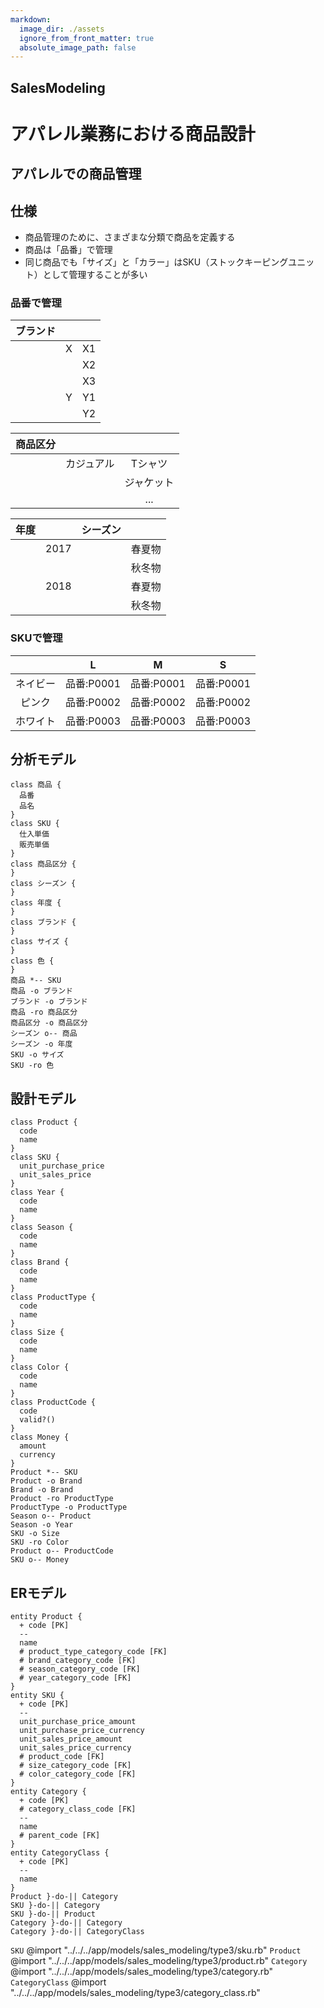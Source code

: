 ```yaml
---
markdown:
  image_dir: ./assets
  ignore_from_front_matter: true
  absolute_image_path: false
---
```


SalesModeling
---
# アパレル業務における商品設計
## アパレルでの商品管理
## 仕様
+ 商品管理のために、さまざまな分類で商品を定義する
+ 商品は「品番」で管理
+ 同じ商品でも「サイズ」と「カラー」はSKU（ストックキーピングユニット）として管理することが多い
### 品番で管理

|ブランド  |    |    |
|:----:   |:----:|:----:|
|         | X  |X1|
|         |    |X2|
|         |    |X3|
|         | Y  |Y1|
|         |    |Y2|

|商品区分  |    |    |
|:----:   |:----:|:----:|
|         | カジュアル  |Tシャツ|
|         |           |ジャケット|
|         |           |...|


|年度   |       | シーズン |    |
|:----:|:----: |:----:   |:----:|
|     | 2017 |         |春夏物||
|     |      |         |秋冬物|
|     | 2018 |         |春夏物||
|     |      |         |秋冬物|


### SKUで管理
|       |L          |M            |S            |
|:----: |:----:     |:----:       |:----:|
|ネイビー|品番:P0001  | 品番:P0001  | 品番:P0001   |
|ピンク  |品番:P0002  | 品番:P0002  | 品番:P0002   |
|ホワイト|品番:P0003  | 品番:P0003  | 品番:P0003   |

## 分析モデル
```puml
class 商品 {
  品番
  品名
}
class SKU {
  仕入単価
  販売単価
}
class 商品区分 {
}
class シーズン {
}
class 年度 {
}
class ブランド {
}
class サイズ {  
}
class 色 {  
}
商品 *-- SKU
商品 -o ブランド
ブランド -o ブランド
商品 -ro 商品区分
商品区分 -o 商品区分
シーズン o-- 商品
シーズン -o 年度
SKU -o サイズ
SKU -ro 色

```
## 設計モデル
```puml
class Product {
  code
  name
}
class SKU {
  unit_purchase_price
  unit_sales_price  
}
class Year {
  code
  name
}
class Season {
  code
  name
}
class Brand {
  code
  name
}
class ProductType {
  code
  name
}
class Size {
  code
  name
}
class Color {
  code
  name
}
class ProductCode {
  code
  valid?()
}
class Money {
  amount
  currency
}
Product *-- SKU
Product -o Brand
Brand -o Brand
Product -ro ProductType
ProductType -o ProductType
Season o-- Product
Season -o Year
SKU -o Size
SKU -ro Color
Product o-- ProductCode
SKU o-- Money
```
## ERモデル
```puml
entity Product {
  + code [PK]
  --
  name
  # product_type_category_code [FK]
  # brand_category_code [FK]    
  # season_category_code [FK]
  # year_category_code [FK]  
}
entity SKU {
  + code [PK]
  --
  unit_purchase_price_amount
  unit_purchase_price_currency
  unit_sales_price_amount
  unit_sales_price_currency        
  # product_code [FK]    
  # size_category_code [FK]
  # color_category_code [FK]  
}
entity Category {
  + code [PK]  
  # category_class_code [FK]    
  --
  name
  # parent_code [FK]    
}
entity CategoryClass {
  + code [PK]
  --
  name
}
Product }-do-|| Category
SKU }-do-|| Category
SKU }-do-|| Product
Category }-do-|| Category
Category }-do-|| CategoryClass
```
`SKU`
@import "../../../app/models/sales_modeling/type3/sku.rb"
`Product`
@import "../../../app/models/sales_modeling/type3/product.rb"
`Category`
@import "../../../app/models/sales_modeling/type3/category.rb"
`CategoryClass`
@import "../../../app/models/sales_modeling/type3/category_class.rb"
